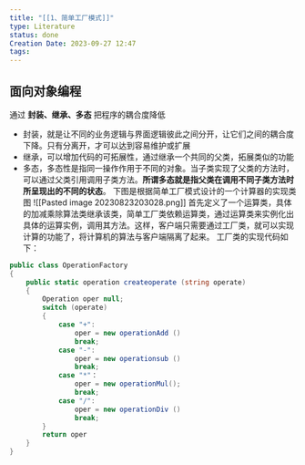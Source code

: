```yaml
---
title: "[[1、简单工厂模式]]"
type: Literature
status: done
Creation Date: 2023-09-27 12:47
tags:
---
```

## 面向对象编程
通过 **封装、继承、多态** 把程序的耦合度降低
- 封装，就是让不同的业务逻辑与界面逻辑彼此之间分开，让它们之间的耦合度下降。只有分离开，才可以达到容易维护或扩展
- 继承，可以增加代码的可拓展性，通过继承一个共同的父类，拓展类似的功能
- 多态，多态性是指同一操作作用于不同的对象。当子类实现了父类的方法时，可以通过父类引用调用子类方法。**所谓多态就是指父类在调用不同子类方法时所呈现出的不同的状态**。
下图是根据简单工厂模式设计的一个计算器的实现类图
![[Pasted image 20230823203028.png]]
首先定义了一个运算类，具体的加减乘除算法类继承该类，简单工厂类依赖运算类，通过运算类来实例化出具体的运算实例，调用其方法。这样，客户端只需要通过工厂类，就可以实现计算的功能了，将计算机的算法与客户端隔离了起来。
工厂类的实现代码如下：
```csharp
public class OperationFactory
{
	public static operation createoperate (string operate)
	{
		Operation oper null;
		switch (operate)
		{
			case "+":
				oper = new operationAdd ()
				break;
			case "-":
				oper = new operationsub ()
				break;
			case "*"：
				oper = new operationMul();
				break;
			case "/":
				oper = new operationDiv ()
				break;
		}
		return oper
	}
}

```